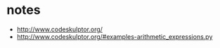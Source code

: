# notes

- http://www.codeskulptor.org/
- http://www.codeskulptor.org/#examples-arithmetic_expressions.py
